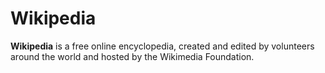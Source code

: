 # Wikipedia

**Wikipedia** is a free online encyclopedia, created and edited by volunteers around the world and hosted by the Wikimedia Foundation.